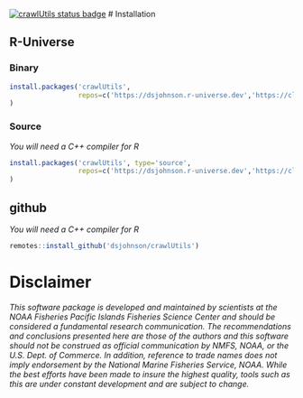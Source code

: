 <!-- README.md is generated from README.Rmd. Please edit that file -->

[![crawlUtils status
badge](https://dsjohnson.r-universe.dev/badges/crawlUtils)](https://dsjohnson.r-universe.dev/crawlUtils)
\# Installation

## R-Universe

### Binary

``` r
install.packages('crawlUtils', 
                 repos=c('https://dsjohnson.r-universe.dev','https://cloud.r-project.org')
)
```

### Source

*You will need a C++ compiler for R*

``` r
install.packages('crawlUtils', type='source', 
                 repos=c('https://dsjohnson.r-universe.dev','https://cloud.r-project.org')
)
```

## github

*You will need a C++ compiler for R*

``` r
remotes::install_github('dsjohnson/crawlUtils')
```

# Disclaimer

*This software package is developed and maintained by scientists at the
NOAA Fisheries Pacific Islands Fisheries Science Center and should be
considered a fundamental research communication. The recommendations and
conclusions presented here are those of the authors and this software
should not be construed as official communication by NMFS, NOAA, or the
U.S. Dept. of Commerce. In addition, reference to trade names does not
imply endorsement by the National Marine Fisheries Service, NOAA. While
the best efforts have been made to insure the highest quality, tools
such as this are under constant development and are subject to change.*

